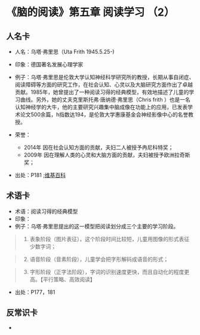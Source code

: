 # 《脑的阅读》第五章 阅读学习 （2） #
## 人名卡 ##
- 人名：乌塔·弗里思（Uta Frith 1945.5.25-)
- 印象：德国著名发展心理学家
- 例子：乌塔·弗里思是伦敦大学认知神经科学研究所的教授，长期从事自闭症、阅读障碍等方面的研究工作，在社会认知、心灵以及大脑研究方面作出了卓越贡献。1985年，她曾提出了一种阅读习得的经典模型，有效地描述了儿童的学习曲线。另外，她的丈夫克里斯托弗·唐纳德·弗里思（Chris frith ）也是一名认知神经学的大牛，他的主要研究兴趣集中脑成像在功能上的应用，已发表学术论文500余篇，h指数达194，是伦敦大学惠康基金会神经影像中心的名誉教授。
- 荣誉：
    - 2014年 因在社会认知方面的贡献，夫妇二人被授予冉尼科特奖；
    - 2009年 因在理解人类的心灵和大脑方面的贡献，夫妇被授予欧洲拉奇斯奖；

- 出处：P181 ;[维基百科](https://en.wikipedia.org/wiki/Uta_Frith)

## 术语卡 ##
- 术语：阅读习得的经典模型
- 印象：
- 例子：乌塔·弗里思提出的这一模型把阅读划分成三个主要的学习阶段。
> 1. 表象阶段（图片表征），这个阶段时间比较短，儿童用图像的形式表征少数字词；

> 2. 语音阶段（音素阶段），儿童学会把字形解码成语音的形式；

> 3. 字形阶段（正字法阶段），字词的识别速度更快，而且自动化的程度更高。【平行策略、高效阅读】



- 出处：P177，181

## 反常识卡 ##
- 
##  ##